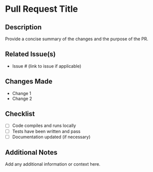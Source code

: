 # Pull Request Title

## Description

Provide a concise summary of the changes and the purpose of the PR.

## Related Issue(s)

- Issue # (link to issue if applicable)

## Changes Made

- Change 1
- Change 2

## Checklist

- [ ] Code compiles and runs locally
- [ ] Tests have been written and pass
- [ ] Documentation updated (if necessary)

## Additional Notes

Add any additional information or context here.

